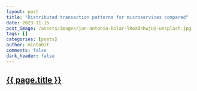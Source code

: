 ```yaml
---
layout: post
title: "Distributed transaction patterns for microservices compared"
date: 2023-11-15
post_image: /assets/images/jan-antonin-kolar-lRoX0shwjUQ-unsplash.jpg
tags: []
categories: [posts]
author: mintobit
comments: false
dark_header: false
---
```

<h2><a href="https://developers.redhat.com/articles/2021/09/21/distributed-transaction-patterns-microservices-compared">{{ page.title }}</a></h2>